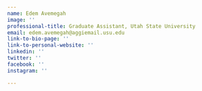 ```yaml
---
name: Edem Avemegah
image: ''
professional-title: Graduate Assistant, Utah State University
email: edem.avemegah@aggiemail.usu.edu
link-to-bio-page: ''
link-to-personal-website: ''
linkedin: ''
twitter: ''
facebook: ''
instagram: ''

---
```

